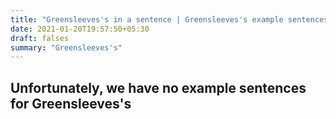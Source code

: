 ```yaml
---
title: "Greensleeves's in a sentence | Greensleeves's example sentences"
date: 2021-01-20T19:57:50+05:30
draft: falses
summary: "Greensleeves's"
---
```

## Unfortunately, we have no example sentences for Greensleeves's                 
